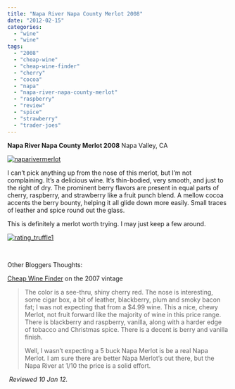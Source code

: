 ```yaml
---
title: "Napa River Napa County Merlot 2008"
date: "2012-02-15"
categories: 
  - "wine"
  - "wine"
tags: 
  - "2008"
  - "cheap-wine"
  - "cheap-wine-finder"
  - "cherry"
  - "cocoa"
  - "napa"
  - "napa-river-napa-county-merlot"
  - "raspberry"
  - "review"
  - "spice"
  - "strawberry"
  - "trader-joes"
---
```


**Napa River Napa County Merlot 2008** Napa Valley, CA

[![](http://s3.amazonaws.com/thegourmez-wpmedia/2012/02/naparivermerlot.jpg "naparivermerlot")](http://s3.amazonaws.com/thegourmez-wpmedia/2012/02/naparivermerlot.jpg)

I can’t pick anything up from the nose of this merlot, but I’m not complaining. It’s a delicious wine. It’s thin-bodied, very smooth, and just to the right of dry. The prominent berry flavors are present in equal parts of cherry, raspberry, and strawberry like a fruit punch blend. A mellow cocoa accents the berry bounty, helping it all glide down more easily. Small traces of leather and spice round out the glass.

This is definitely a merlot worth trying. I may just keep a few around.

[![](http://s3.amazonaws.com/thegourmez-wpmedia/2009/02/rating_truffle1.gif "rating_truffle1")](http://s3.amazonaws.com/thegourmez-wpmedia/2009/02/rating_truffle1.gif)

 

Other Bloggers Thoughts:

[Cheap Wine Finder](http://www.cheapwinefinder.com/2011/02/2007-napa-river-napa-county-merlot/) on the 2007 vintage

> The color is a see-thru, shiny cherry red. The nose is interesting, some cigar box, a bit of leather, blackberry, plum and smoky bacon fat; I was not expecting that from a $4.99 wine. This a nice, chewy Merlot, not fruit forward like the majority of wine in this price range. There is blackberry and raspberry, vanilla, along with a harder edge of tobacco and Christmas spice. There is a decent is berry and vanilla finish.
> 
> Well, I wasn’t expecting a 5 buck Napa Merlot is be a real Napa Merlot. I am sure there are better Napa Merlot’s out there, but the Napa River at 1/10 the price is a solid effort.

 _Reviewed 10 Jan 12._
